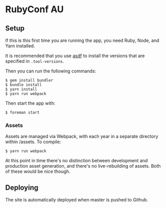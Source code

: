# RubyConf AU

## Setup

If this is this first time you are running the app, you need Ruby, Node, and Yarn installed.

It is recommended that you use [asdf](https://asdf-vm.com/) to install the versions that are specified in `.tool-versions`.

Then you can run the following commands:

```
$ gem install bundler
$ bundle install
$ yarn install
$ yarn run webpack
```

Then start the app with:

```
$ foreman start
```

### Assets

Assets are managed via Webpack, with each year in a separate directory within /assets. To compile:

```
$ yarn run webpack
```

At this point in time there's no distinction between development and production asset generation, and there's no live-rebuilding of assets. Both of these would be nice though.

## Deploying

The site is automatically deployed when master is pushed to Github.
